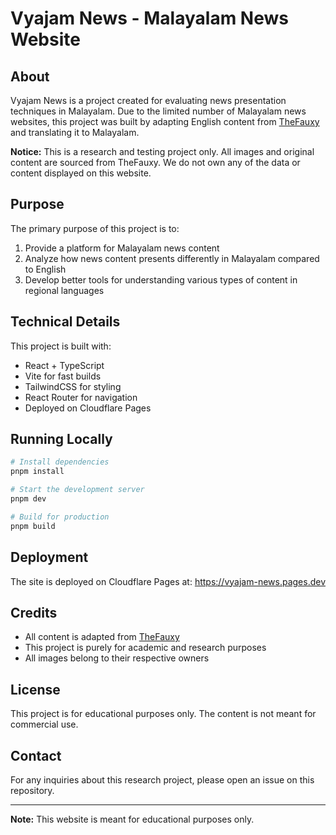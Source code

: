 # Vyajam News - Malayalam News Website

## About

Vyajam News is a project created for evaluating news presentation techniques in Malayalam. Due to the limited number of Malayalam news websites, this project was built by adapting English content from [TheFauxy](https://thefauxy.com) and translating it to Malayalam.

**Notice:** This is a research and testing project only. All images and original content are sourced from TheFauxy. We do not own any of the data or content displayed on this website.

## Purpose

The primary purpose of this project is to:

1. Provide a platform for Malayalam news content
2. Analyze how news content presents differently in Malayalam compared to English
3. Develop better tools for understanding various types of content in regional languages

## Technical Details

This project is built with:

- React + TypeScript
- Vite for fast builds
- TailwindCSS for styling
- React Router for navigation
- Deployed on Cloudflare Pages

## Running Locally

```bash
# Install dependencies
pnpm install

# Start the development server
pnpm dev

# Build for production
pnpm build
```

## Deployment

The site is deployed on Cloudflare Pages at: https://vyajam-news.pages.dev

## Credits

- All content is adapted from [TheFauxy](https://thefauxy.com)
- This project is purely for academic and research purposes
- All images belong to their respective owners

## License

This project is for educational purposes only. The content is not meant for commercial use.

## Contact

For any inquiries about this research project, please open an issue on this repository.

---

**Note:** This website is meant for educational purposes only.
